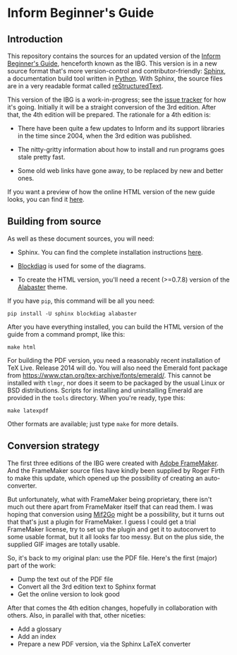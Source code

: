 Inform Beginner's Guide
=======================

Introduction
------------

This repository contains the sources for an updated version of the
[Inform Beginner's Guide](http://www.firthworks.com/roger/IBG.html),
henceforth known as the IBG.  This version is in a new source format that's
more version-control and contributor-friendly:
[Sphinx](http://sphinx-doc.org), a documentation build tool written in
[Python](http://python.org).  With Sphinx, the source files are in a very
readable format called
[reStructuredText](https://en.wikipedia.org/wiki/ReStructuredText).

This version of the IBG is a work-in-progress; see the
[issue tracker](https://github.com/i6/ibg/issues) for how it's going.
Initially it will be a straight conversion of the 3rd edition.  After that,
the 4th edition will be prepared.  The rationale for a 4th edition is:

* There have been quite a few updates to Inform and its support libraries
  in the time since 2004, when the 3rd edition was published.

* The nitty-gritty information about how to install and run programs goes
  stale pretty fast.

* Some old web links have gone away, to be replaced by new and better
  ones.

If you want a preview of how the online HTML version of the new guide
looks, you can find it [here](http://inform-beginners-guide.readthedocs.org).

Building from source
--------------------

As well as these document sources, you will need:

* Sphinx.  You can find the complete installation instructions
  [here](http://www.sphinx-doc.org/en/stable/install.html).

* [Blockdiag](https://pypi.python.org/pypi/blockdiag) is used for some of
  the diagrams.

* To create the HTML version, you'll need a recent (>=0.7.8) version of the
  [Alabaster](https://pypi.python.org/pypi/alabaster) theme.

If you have `pip`, this command will be all you need:

    pip install -U sphinx blockdiag alabaster

After you have everything installed, you can build the HTML version of the
guide from a command prompt, like this:

	make html

For building the PDF version, you need a reasonably recent installation of
TeX Live.  Release 2014 will do.  You will also need the Emerald font
package from https://www.ctan.org/tex-archive/fonts/emerald/.  This cannot
be installed with `tlmgr`, nor does it seem to be packaged by the usual
Linux or BSD distributions.  Scripts for installing and uninstalling
Emerald are provided in the `tools` directory.  When you're ready, type
this:

	make latexpdf

Other formats are available; just type `make` for more details.

Conversion strategy
-------------------

The first three editions of the IBG were created with
[Adobe FrameMaker](http://www.adobe.com/products/framemaker.html).  And the
FrameMaker source files have kindly been supplied by Roger Firth to make
this update, which opened up the possibility of creating an auto-converter.

But unfortunately, what with FrameMaker being proprietary, there isn't much
out there apart from FrameMaker itself that can read them.  I was hoping
that conversion using [Mif2Go](http://mif2go.com) might be a possibility,
but it turns out that that's just a plugin for FrameMaker.  I guess I could
get a trial FrameMaker license, try to set up the plugin and get it to
autoconvert to some usable format, but it all looks far too messy.  But on
the plus side, the supplied GIF images are totally usable.

So, it's back to my original plan: use the PDF file.  Here's the first
(major) part of the work:

* Dump the text out of the PDF file
* Convert all the 3rd edition text to Sphinx format
* Get the online version to look good

After that comes the 4th edition changes, hopefully in collaboration with
others.  Also, in parallel with that, other niceties:

* Add a glossary
* Add an index
* Prepare a new PDF version, via the Sphinx LaTeX converter
